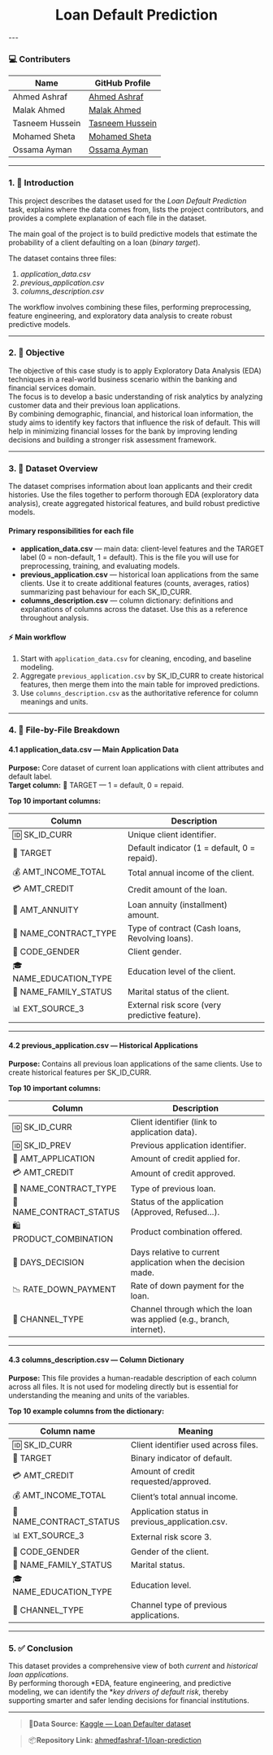 <h1 align="center"><b>Loan Default Prediction</b></h1>
---

### 💻 Contributers

| Name            | GitHub Profile                                                   |
|-----------------|------------------------------------------------------------------|
| Ahmed Ashraf    | [Ahmed Ashraf](https://github.com/ahmedfashraf-1)                |
| Malak Ahmed     | [Malak Ahmed](https://github.com/Malak-A7med)                    |
| Tasneem Hussein | [Tasneem Hussein](https://github.com/tasneemhussein12)           |
| Mohamed Sheta   | [Mohamed Sheta](https://github.com/Mohamed-Sheta)                |
| Ossama Ayman    | [Ossama Ayman](https://github.com/OssamaAyman)                   |


---

### 1. 📖 Introduction  
This project describes the dataset used for the *Loan Default Prediction* task, explains where the data comes from, lists the project contributors, and provides a complete explanation of each file in the dataset.  

The main goal of the project is to build predictive models that estimate the probability of a client defaulting on a loan (*binary target*).  

The dataset contains three files:  
1. *application_data.csv*  
2. *previous_application.csv*  
3. *columns_description.csv*  

The workflow involves combining these files, performing preprocessing, feature engineering, and exploratory data analysis to create robust predictive models.  

---

### 2. 🎯 Objective

The objective of this case study is to apply Exploratory Data Analysis (EDA) techniques in a real-world business scenario within the banking and financial services domain.  
The focus is to develop a basic understanding of risk analytics by analyzing customer data and their previous loan applications.  
By combining demographic, financial, and historical loan information, the study aims to identify key factors that influence the risk of default. This will help in minimizing financial losses for the bank by improving lending decisions and building a stronger risk assessment framework.

---

### 3. 📂 Dataset Overview

The dataset comprises information about loan applicants and their credit histories. Use the files together to perform thorough EDA (exploratory data analysis), create aggregated historical features, and build robust predictive models.

#### Primary responsibilities for each file

- **application_data.csv** — main data: client-level features and the TARGET label (0 = non-default, 1 = default). This is the file you will use for preprocessing, training, and evaluating models.
- **previous_application.csv** — historical loan applications from the same clients. Use it to create additional features (counts, averages, ratios) summarizing past behaviour for each SK_ID_CURR.
- **columns_description.csv** — column dictionary: definitions and explanations of columns across the dataset. Use this as a reference throughout analysis.

#### ⚡ Main workflow

1. Start with `application_data.csv` for cleaning, encoding, and baseline modeling.
2. Aggregate `previous_application.csv` by SK_ID_CURR to create historical features, then merge them into the main table for improved predictions.
3. Use `columns_description.csv` as the authoritative reference for column meanings and units.

---

### 4. 📁 File-by-File Breakdown

#### 4.1 application_data.csv — Main Application Data

**Purpose:** Core dataset of current loan applications with client attributes and default label.  
**Target column:** 🎯 TARGET — 1 = default, 0 = repaid.

**Top 10 important columns:**

| Column               | Description                                            |
|----------------------|-------------------------------------------------------|
| 🆔 SK_ID_CURR           | Unique client identifier.                             |
| 🎯 TARGET               | Default indicator (1 = default, 0 = repaid).          |
| 💰 AMT_INCOME_TOTAL     | Total annual income of the client.                    |
| 💳 AMT_CREDIT           | Credit amount of the loan.                            |
| 🧾 AMT_ANNUITY          | Loan annuity (installment) amount.                    |
| 📄 NAME_CONTRACT_TYPE   | Type of contract (Cash loans, Revolving loans).       |
| 🧑 CODE_GENDER          | Client gender.                                        |
| 🎓 NAME_EDUCATION_TYPE  | Education level of the client.                        |
| 💍 NAME_FAMILY_STATUS   | Marital status of the client.                         |
| 📊 EXT_SOURCE_3         | External risk score (very predictive feature).        |

---

#### 4.2 previous_application.csv — Historical Applications

**Purpose:** Contains all previous loan applications of the same clients. Use to create historical features per SK_ID_CURR.

**Top 10 important columns:**

| Column               | Description                                                   |
|----------------------|--------------------------------------------------------------|
| 🆔 SK_ID_CURR           | Client identifier (link to application data).                |
| 🆔 SK_ID_PREV           | Previous application identifier.                             |
| 💸 AMT_APPLICATION      | Amount of credit applied for.                                |
| 💳 AMT_CREDIT           | Amount of credit approved.                                   |
| 📄 NAME_CONTRACT_TYPE   | Type of previous loan.                                       |
| 📑 NAME_CONTRACT_STATUS | Status of the application (Approved, Refused…).              |
| 🛍️ PRODUCT_COMBINATION  | Product combination offered.                                 |
| 📅 DAYS_DECISION        | Days relative to current application when the decision made. |
| 📉 RATE_DOWN_PAYMENT    | Rate of down payment for the loan.                           |
| 🏦 CHANNEL_TYPE         | Channel through which the loan was applied (e.g., branch, internet). |

---

#### 4.3 columns_description.csv — Column Dictionary

**Purpose:** This file provides a human-readable description of each column across all files. It is not used for modeling directly but is essential for understanding the meaning and units of the variables.

**Top 10 example columns from the dictionary:**

| Column name           | Meaning                                                |
|-----------------------|-------------------------------------------------------|
| 🆔 SK_ID_CURR            | Client identifier used across files.                  |
| 🎯 TARGET                | Binary indicator of default.                          |
| 💳 AMT_CREDIT            | Amount of credit requested/approved.                  |
| 💰 AMT_INCOME_TOTAL      | Client’s total annual income.                         |
| 📑 NAME_CONTRACT_STATUS  | Application status in previous_application.csv.       |
| 📊 EXT_SOURCE_3          | External risk score 3.                                |
| 🧑 CODE_GENDER           | Gender of the client.                                 |
| 💍 NAME_FAMILY_STATUS    | Marital status.                                       |
| 🎓 NAME_EDUCATION_TYPE   | Education level.                                      |
| 🏦 CHANNEL_TYPE          | Channel type of previous applications.                |
                 
---

### 5. ✅ Conclusion  
This dataset provides a comprehensive view of both *current* and *historical loan applications*.  
By performing thorough *EDA, feature engineering, and predictive modeling, we can identify the **key drivers of default risk*, thereby supporting smarter and safer lending decisions for financial institutions.

---
>📂**Data Source:** [Kaggle — Loan Defaulter dataset](https://www.kaggle.com/datasets/gauravduttakiit/loan-defaulter)  

>📦**Repository Link:** [ahmedfashraf-1/loan-prediction](https://github.com/ahmedfashraf-1/loan-prediction)
